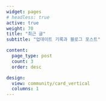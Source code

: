 ```yaml
---
widget: pages
# headless: true
active: true
weight: 70
title: "최근 글"
subtitle: "업데이트 기록과 블로그 포스트"

content:
  page_type: post
  count: 3
  order: desc

design:
  view: community/card_vertical
  columns: 1
---
```

